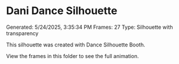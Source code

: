 # Dani Dance Silhouette
Generated: 5/24/2025, 3:35:34 PM
Frames: 27
Type: Silhouette with transparency
    
This silhouette was created with Dance Silhouette Booth.
    
View the frames in this folder to see the full animation.